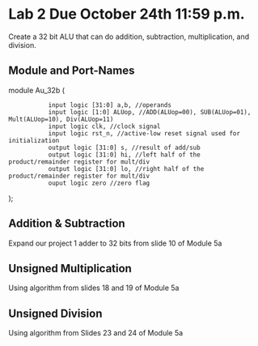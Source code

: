# Lab 2 Due October 24th 11:59 p.m.
Create a 32 bit ALU that can do addition, subtraction, multiplication, and division.

## Module and Port-Names
module Au_32b (

               input logic [31:0] a,b, //operands
               input logic [1:0] ALUop, //ADD(ALUop=00), SUB(ALUop=01), Mult(ALUop=10), Div(ALUop=11)
               input logic clk, //clock signal
               input logic rst_n, //active-low reset signal used for initialization
               output logic [31:0] s, //result of add/sub
               output logic [31:0] hi, //left half of the product/remainder register for mult/div
               output logic [31:0] lo, //right half of the product/remainder register for mult/div
               ouput logic zero //zero flag
);

## Addition & Subtraction
Expand our project 1 adder to 32 bits from slide 10 of Module 5a

## Unsigned Multiplication
Using algorithm from slides 18 and 19 of Module 5a

## Unsigned Division
Using algorithm from Slides 23 and 24 of Module 5a
